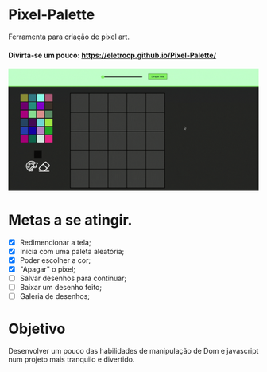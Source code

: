 # Pixel-Palette
Ferramenta para criação de pixel art.

#### Divirta-se um pouco: https://eletrocp.github.io/Pixel-Palette/

![](src/gif/pixelPalette.gif)

# Metas a se atingir.
 - [x] Redimencionar a tela;
 - [x] Inicia com uma paleta aleatória;
 - [x] Poder escolher a cor;
 - [x] "Apagar" o pixel;
 - [ ] Salvar desenhos para continuar;
 - [ ] Baixar um desenho feito;
 - [ ] Galeria de desenhos;

# Objetivo
Desenvolver um pouco das habilidades de manipulação de Dom e javascript num projeto mais tranquilo e divertido.
